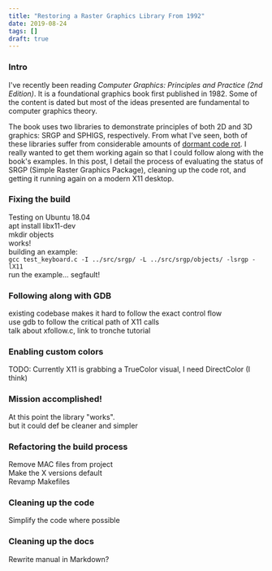 ```yaml
---
title: "Restoring a Raster Graphics Library From 1992"
date: 2019-08-24
tags: []
draft: true
---
```

### Intro
I've recently been reading _Computer Graphics: Principles and Practice (2nd Edition)_.
It is a foundational graphics book first published in 1982.
Some of the content is dated but most of the ideas presented are fundamental to computer graphics theory.

The book uses two libraries to demonstrate principles of both 2D and 3D graphics: SRGP and SPHIGS, respectively.
From what I've seen, both of these libraries suffer from considerable amounts of [dormant code rot](https://en.wikipedia.org/wiki/Software_rot).
I really wanted to get them working again so that I could follow along with the book's examples.
In this post, I detail the process of evaluating the status of SRGP (Simple Raster Graphics Package), cleaning up the code rot, and getting it running again on a modern X11 desktop.

### Fixing the build
Testing on Ubuntu 18.04  
apt install libx11-dev  
mkdir objects  
works!  
building an example:  
`gcc test_keyboard.c -I ../src/srgp/ -L ../src/srgp/objects/ -lsrgp -lX11`  
run the example... segfault!  

### Following along with GDB
existing codebase makes it hard to follow the exact control flow  
use gdb to follow the critical path of X11 calls  
talk about xfollow.c, link to tronche tutorial  

### Enabling custom colors
TODO: Currently X11 is grabbing a TrueColor visual, I need DirectColor (I think)  

### Mission accomplished!
At this point the library "works".  
but it could def be cleaner and simpler  

### Refactoring the build process
Remove MAC files from project  
Make the X versions default  
Revamp Makefiles  

### Cleaning up the code
Simplify the code where possible  

### Cleaning up the docs
Rewrite manual in Markdown?  
